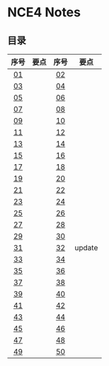 # **NCE4 Notes**  
## **目录**

|  序号  |  要点  |  序号  |  要点  |
|:-:|:-:|:-:|:-:|
| [01](https://moodhappy.github.io/moodHappy.gitHub.io-nce/nce4/01.html)|  | [02](https://moodhappy.github.io/moodHappy.gitHub.io-nce/nce4/02.html)|  |
| [03](https://moodhappy.github.io/moodHappy.gitHub.io-nce/nce4/03.html)|  | [04](https://moodhappy.github.io/moodHappy.gitHub.io-nce/nce4/04.html)|  |
| [05](https://moodhappy.github.io/moodHappy.gitHub.io-nce/nce4/05.html)|  | [06](https://moodhappy.github.io/moodHappy.gitHub.io-nce/nce4/06.html)|  |
| [07](https://moodhappy.github.io/moodHappy.gitHub.io-nce/nce4/07.html)|  | [08](https://moodhappy.github.io/moodHappy.gitHub.io-nce/nce4/08.html)|  |
| [09](https://moodhappy.github.io/moodHappy.gitHub.io-nce/nce4/09.html)|  | [10](https://moodhappy.github.io/moodHappy.gitHub.io-nce/nce4/10.html)|  |
| [11](https://moodhappy.github.io/moodHappy.gitHub.io-nce/nce4/11.html)|  | [12](https://moodhappy.github.io/moodHappy.gitHub.io-nce/nce4/12.html)|  |
| [13](https://moodhappy.github.io/moodHappy.gitHub.io-nce/nce4/13.html)|  | [14](https://moodhappy.github.io/moodHappy.gitHub.io-nce/nce4/14.html)|  |
| [15](https://moodhappy.github.io/moodHappy.gitHub.io-nce/nce4/15.html)|  | [16](https://moodhappy.github.io/moodHappy.gitHub.io-nce/nce4/16.html)|  |
| [17](https://moodhappy.github.io/moodHappy.gitHub.io-nce/nce4/17.html)|  | [18](https://moodhappy.github.io/moodHappy.gitHub.io-nce/nce4/18.html)|  |
| [19](https://moodhappy.github.io/moodHappy.gitHub.io-nce/nce4/19.html)|  | [20](https://moodhappy.github.io/moodHappy.gitHub.io-nce/nce4/20.html)|  |
| [21](https://moodhappy.github.io/moodHappy.gitHub.io-nce/nce4/21.html)|  | [22](https://moodhappy.github.io/moodHappy.gitHub.io-nce/nce4/22.html)|  |
| [23](https://moodhappy.github.io/moodHappy.gitHub.io-nce/nce4/23.html)|  | [24](https://moodhappy.github.io/moodHappy.gitHub.io-nce/nce4/24.html)|  |
| [25](https://moodhappy.github.io/moodHappy.gitHub.io-nce/nce4/25.html)|  | [26](https://moodhappy.github.io/moodHappy.gitHub.io-nce/nce4/26.html)|  |
| [27](https://moodhappy.github.io/moodHappy.gitHub.io-nce/nce4/27.html)|  | [28](https://moodhappy.github.io/moodHappy.gitHub.io-nce/nce4/28.html)|  |
| [29](https://moodhappy.github.io/moodHappy.gitHub.io-nce/nce4/29.html)|  | [30](https://moodhappy.github.io/moodHappy.gitHub.io-nce/nce4/30.html)|  |
|[31](https://moodhappy.github.io/moodHappy.gitHub.io-nce/nce4/31.html)|  | [32](https://moodhappy.github.io/moodHappy.gitHub.io-nce/nce4/32.html)| update |
| [33](https://moodhappy.github.io/moodHappy.gitHub.io-nce/nce4/33.html)|  | [34](https://moodhappy.github.io/moodHappy.gitHub.io-nce/nce4/34.html)|  |
| [35](https://moodhappy.github.io/moodHappy.gitHub.io-nce/nce4/35.html)|  | [36](https://moodhappy.github.io/moodHappy.gitHub.io-nce/nce4/36.html)|  |
| [37](https://moodhappy.github.io/moodHappy.gitHub.io-nce/nce4/37.html)|  | [38](https://moodhappy.github.io/moodHappy.gitHub.io-nce/nce4/38.html)|  |
| [39](https://moodhappy.github.io/moodHappy.gitHub.io-nce/nce4/39.html)|  | [40](https://moodhappy.github.io/moodHappy.gitHub.io-nce/nce4/40.html)|  |
| [41](https://moodhappy.github.io/moodHappy.gitHub.io-nce/nce4/41.html)|  | [42](https://moodhappy.github.io/moodHappy.gitHub.io-nce/nce4/42.html)|  |
| [43](https://moodhappy.github.io/moodHappy.gitHub.io-nce/nce4/43.html)|  | [44](https://moodhappy.github.io/moodHappy.gitHub.io-nce/nce4/44.html)|  |
| [45](https://moodhappy.github.io/moodHappy.gitHub.io-nce/nce4/45.html)|  | [46](https://moodhappy.github.io/moodHappy.gitHub.io-nce/nce4/46.html)|  |
| [47](https://moodhappy.github.io/moodHappy.gitHub.io-nce/nce4/47.html)|  | [48](https://moodhappy.github.io/moodHappy.gitHub.io-nce/nce4/48.html)|  |
| [49](https://moodhappy.github.io/moodHappy.gitHub.io-nce/nce4/49.html)|  | [50](https://moodhappy.github.io/moodHappy.gitHub.io-nce/nce4/50.html)|  |
